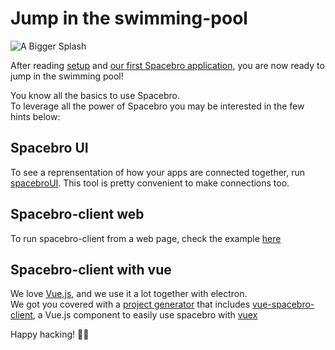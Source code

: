 # Jump in the swimming-pool

![A Bigger Splash](http://www.tate.org.uk/art/images/work/T/T03/T03254_10.jpg)

After reading [setup](./setup.md) and [our first Spacebro
application](./starting.md), you are now ready to jump in the swimming
pool!

You know all the basics to use Spacebro.  
To leverage all the power of Spacebro you may be interested in the few
hints below:

## Spacebro UI

To see a reprensentation of how your apps are connected together, run
[spacebroUI](https://github.com/spacebro/spacebroUI).
This tool is pretty convenient to make connections too.

## Spacebro-client web

To run spacebro-client from a web page, check the example
[here](https://github.com/spacebro/spacebro-client/blob/master/example/browser-src/index.html)

## Spacebro-client with vue

We love [Vue.js](https://vuejs.org/), and we use it a lot together with
electron.  
We got you covered with a [project
generator](https://github.com/soixantecircuits/electron-vue) that includes [vue-spacebro-client](https://github.com/spacebro/vue-spacebro-client), a Vue.js component to easily use spacebro with [vuex](https://vuex.vuejs.org/en/intro.html)


Happy hacking! 👨‍🔧




